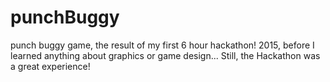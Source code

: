 # punchBuggy
punch buggy game, the result of my first 6 hour hackathon!
2015, before I learned anything about graphics or game design...
Still, the Hackathon was a great experience!
